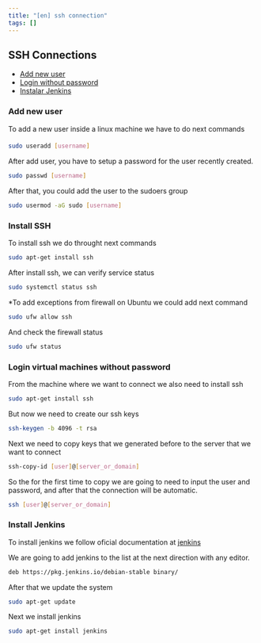 ```yaml
---
title: "[en] ssh connection"
tags: []
---
```


## SSH Connections

- [Add new user](#add-user)
- [Login without password](#login)
- [Instalar Jenkins](#install-jenkins)

[](#add-user)
### Add new user


To add a new user inside a linux machine we have to do next commands

#### 

```sh
sudo useradd [username]
````

After add user, you have to setup a password for the user recently created.
```sh
sudo passwd [username]
```


After that, you could add the user to the sudoers group

```sh
sudo usermod -aG sudo [username]
```

### Install SSH

To install ssh we do throught next commands
```sh
sudo apt-get install ssh
```

After install ssh, we can verify service status
```sh
sudo systemctl status ssh
```

*To add exceptions from firewall on Ubuntu we could add next command

```sh
sudo ufw allow ssh
```

And check the firewall status

```sh
sudo ufw status
```
[](#login)
### Login virtual machines without password


From the machine where we want to connect we also need to install ssh
```sh
sudo apt-get install ssh
````
But now we need to create our ssh keys 
```sh
ssh-keygen -b 4096 -t rsa
```


Next we need to copy keys that we generated before to the server that we want to connect
```sh
ssh-copy-id [user]@[server_or_domain]

```

So the for the first time to copy we are going to need to input the user and password, and after that the connection will be automatic.

```sh
ssh [user]@[server_or_domain]
```


[](#install-jenkins)

### Install Jenkins

To install jenkins we follow oficial documentation at [jenkins](https://www.jenkins.io/)

We are going to add jenkins to the list at the next direction with any editor.

```sh
deb https://pkg.jenkins.io/debian-stable binary/

```

After that we update the system
```sh
sudo apt-get update
```

Next we install jenkins

```sh
sudo apt-get install jenkins
```
